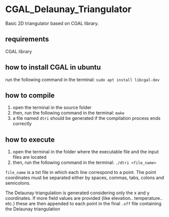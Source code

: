 # CGAL_Delaunay_Triangulator
Basic 2D triangulator based on CGAL library.

## requirements

CGAL library

## how to install CGAL in ubuntu

run the following command in the terminal: `sudo apt install libcgal-dev`

## how to compile

1. open the terminal in the source folder
2. then, run the following command in the terminal: `make`
3. a file named `dtri` should be generated if the compilation process ends correctly

## how to execute

1. open the terminal in the folder where the executable file and the input files are located
2. then, run the following command in the terminal: `./dtri <file_name>`

`file_name` is a txt file in which each line correspond to a point.
The point coordinates must be separated either by spaces, commas, tabs, colons and semicolons.

The Delaunay triangulation is generated considering only the x and y coordinates.
If more field values are provided (like elevation.. temperature.. etc.) these are then appended
to each point in the final `.off` file containing the Delaunay triangulation
